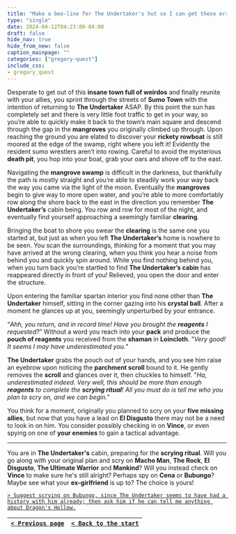 ```yaml
---
title: "Make a bee-line for The Undertaker's hut so I can get these errands done and move on with my life."
type: "single"
date: 2024-04-12T04:23:00-04:00
draft: false
hide_nav: true
hide_from_new: false
caption_mainpage: ""
categories: ["gregory-quest"]
include_css:
- gregory_quest
---
```


Desperate to get out of this **insane town full of weirdos** and finally reunite with your allies, you sprint through the streets of **Sumo Town** with the intention of returning to **The Undertaker** ASAP. By this point the sun has completely set and there is very little foot traffic to get in your way, so you’re able to quickly make it back to the town’s main square and descend through the gap in the **mangroves** you originally climbed up through. Upon reaching the ground you are elated to discover your **rickety rowboat** is still moored at the edge of the swamp, right where you left it! Evidently the resident sumo wrestlers aren’t into rowing. Careful to avoid the mysterious **death pit**, you hop into your boat, grab your oars and shove off to the east.

Navigating the **mangrove swamp** is difficult in the darkness, but thankfully the path is mostly straight and you’re able to steadily work your way back the way you came via the light of the moon. Eventually the **mangroves** begin to give way to more open water, and you’re able to more comfortably row along the shore back to the east in the direction you remember **The Undertaker’s** cabin being. You row and row for most of the night, and eventually find yourself approaching a seemingly familiar **clearing**.

Bringing the boat to shore you swear the **clearing** is the same one you started at, but just as when you left **The Undertaker’s** home is nowhere to be seen. You scan the surroundings, thinking for a moment that you may have arrived at the wrong clearing, when you think you hear a noise from behind you and quickly spin around. While you find nothing behind you, when you turn back you’re startled to find **The Undertaker’s cabin** has reappeared directly in front of you! Relieved, you open the door and enter the structure.

Upon entering the familiar spartan interior you find none other than **The Undertaker** himself, sitting in the corner gazing into his **crystal ball**. After a moment he glances up at you, seemingly unperturbed by your entrance.

“*Ahh, you return, and in record time! Have you brought the **reagents** I requested?*” Without a word you reach into your **pack** and produce the **pouch of reagents** you received from the **shaman** in **Loincloth**. "*Very good! It seems I may have underestimated you.*" 

**The Undertaker** grabs the pouch out of your hands, and you see him raise an eyebrow upon noticing the **parchment scroll** bound to it. He gently removes the **scroll** and glances over it, then chuckles to himself. "*Ha, underestimated indeed. Very well, this should be more than enough **reagents** to complete the **scrying ritual**! All you must do is tell me who you plan to scry on, and we can begin.*"

You think for a moment, originally you planned to scry on your **five missing allies**, but now that you have a lead on **El Disgusto** there may not be a need to look in on him. You consider possibly checking in on **Vince**, or even spying on one of **your enemies** to gain a tactical advantage.

----

You are in **The Undertaker's** cabin, preparing for the **scrying ritual**. Will you go along with your original plan and scry on **Macho Man**, **The Rock**, **El Disgusto**, **The Ultimate Warrior** and **Mankind**? Will you instead check on **Vince** to make sure he's still alright? Perhaps spy on **Cena** or **Bubungo**? Maybe see what your **ex-girlfriend** is up to? The choice is yours! 

[``> Suggest scrying on Bubungo, since The Undertaker seems to have had a history with him already; then ask him if he can tell me anything about Dragon's Hollow.``](../91)

|[``< Previous page``](../89)|[``< Back to the start``](../)|
|---|---|